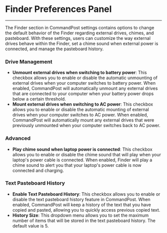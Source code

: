 # Finder Preferences Panel
---

The Finder section in CommandPost settings contains options to change the default behavior of the Finder regarding external drives, chimes, and pasteboard. With these settings, users can customize the way external drives behave within the Finder, set a chime sound when external power is connected, and manage the pasteboard history.

### Drive Management
- **Unmount external drives when switching to battery power**: This checkbox allows you to enable or disable the automatic unmounting of external drives when your computer switches to battery power. When enabled, CommandPost will automatically unmount any external drives that are connected to your computer when your battery power drops below a certain threshold.
- **Mount external drives when switching to AC power**: This checkbox allows you to enable or disable the automatic mounting of external drives when your computer switches to AC power. When enabled, CommandPost will automatically mount any external drives that were previously unmounted when your computer switches back to AC power.

### Advanced
- **Play chime sound when laptop power is connected**: This checkbox allows you to enable or disable the chime sound that will play when your laptop's power cable is connected. When enabled, Finder will play a chime sound to alert you that your laptop's power cable is now connected and charging.

### Text Pasteboard History
- **Enable Text Pasteboard History**: This checkbox allows you to enable or disable the text pasteboard history feature in CommandPost. When enabled, CommandPost will keep a history of the text that you have copied and pasted, allowing you to quickly access previous copied text.
- **History Size**: This dropdown menu allows you to set the maximum number of items that will be stored in the text pasteboard history. The default value is 5.
